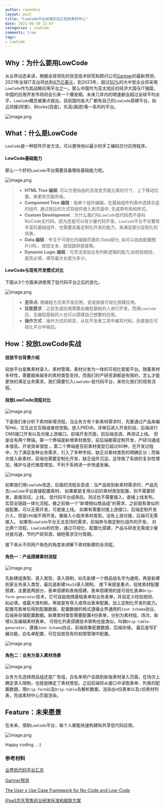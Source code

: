 ```yaml
---
author: raoenhui
layout: post
title: "LowCode平台前端实战之投放素材中心"
date: 2021-06-30 22:07
categories : LowCode
comments: true
tags:
- LowCode
---
```


## Why：为什么要用LowCode

从业界动态来讲，根据全球领先的信息技术研究和顾问公司[Gartner](https://www.gartner.com/en)的最新预测，2021年全球IT支出将达到[4万亿美元](https://www.gartner.com/cn/newsroom/press-releases/gartner_2021_it_4)，到2023年，超过[50%](https://www.gartner.com/doc/reprints?ct=190711&id=1-1FKNU1TK)的大中型企业将采用`LowCode`作为其战略应用平台之一。那么中国作为亚太地区的经济大国与IT强国，中国的应用开发市场将会引来一个爆发期，未来几年内的增速都会超过全球平均水平，`LowCode`概念被重点提出。目前国内各大厂都有自己的`LowCode`搭建平台，如云凤蝶(阿里)、Blocks(百度)、乐高(美团)等一系列的平台。

![image.png](https://img11.360buyimg.com/imagetools/jfs/t1/186959/12/11241/260680/60deb3ebEb972183c/2f6393d28d609baf.png)

## What：什么是LowCode
`LowCode`是一种软件开发方法，可以更快地以最少的手工编码交付应用程序。
#### LowCode基础能力
那么一个好的`LowCode`平台需要具备哪些基础能力呢。

![image.png](https://img13.360buyimg.com/imagetools/jfs/t1/191386/24/10654/178928/60deb3f2Ef144b49c/976446a11ab922dd.png)

>* **HTML Tree 编辑**: 可以方便自由的去改变页面元素的尺寸、上下移动位置，来更改页面布局。
>* **Component Tree 编辑**：指单个组件编辑。在基础组件列表中选择合适的组件, 通过拖拉的方式将组件嵌入到页面中, 生成带布局和样式。
>* **Custom Development**：为什么我们叫`LowCode`低代码而不是叫NoCode无代码。因为还是可以有少量代码开发。`LowCode`平台不仅要有丰富的基础组件，也需要具备定制化开发的能力，来满足部分定制化的场景。
>* **Data 编辑**：专注于可视化的编辑页面的 Data部分, 如可以自由配置图片URL、按钮文本、按钮跳转链接等。
>* **Dynamic Logic 编辑**：可灵活添加业务判断逻辑的能力,如校验规则，是否必填，填写最大长度为多少。

#### LowCode与现有开发模式对比
下面从3个方面来讲使用了低代码平台之后的变化。

![image.png](https://img10.360buyimg.com/imagetools/jfs/t1/177386/10/11615/22248/60deb3f2Ee32edf9b/d454923b48706429.png)

>* **差异点**: 用编程方式来开发应用，变成直接可视化搭建应用。
>* **技能要求**：之前生成应用需要会编程基础的人进行开发，而用`LowCode`后，无编程基础的人也可以搭建自己想要的应用。
>* **操作方式**：操作方式的转变，从在开发者工具中编写代码，到直接在可视化平台中拖拉。


## How：投放LowCode实战

#### 投放平台背景介绍

投放平台是集素材录入，素材管理，素材分发为一体的可视化智能平台。随着素材多样性，需要越来越多的素材类型支持，而我们的产研资源都是有限的，怎么才能更快的满足业务需求。我们需要引入`LowCode`-低代码平台，来优化我们的现有流程。

#### 投放LowCode流程对比

![image.png](https://img11.360buyimg.com/imagetools/jfs/t1/174794/25/17736/63666/60deb3f1Ed2467613/66f5753bdf7a53f5.png)


 下面我们来分析下素材新增流程，当业务方有个新素材需求时，先要通过产品来编写`PRD`，交互出交互稿或者视觉稿，放入PRD中。评审后进入开发阶段，后端进行CMS接口开发以及对接上游接口，前端开发页面，前后端连调，再测试上线。 
但是会有两个弊端，第一个弊端是新增素材类型，前后端都需定制开发，产研沟通成本很高，开发效率很低 。第二个弊端是目前素材类型已超过60种，在开发过程中，为了满足各种业务需求，引入了多种字段，缺乏对素材类型的明确区分；而每次接入新素材，前端也需要定制化开发，缺乏组件沉淀。这导致了系统的复杂性增加，维护与迭代难度增加，不利于系统进一步快速发展。

![image.png](https://img11.360buyimg.com/imagetools/jfs/t1/188892/9/11165/56155/60deb3fbEbf4f2af3/4b6c5c16307bcc2d.png)

 如果我们用`LowCode`改造，后面的流程会变成：当产品收到新素材需求时，产品先去`LowCode`平台直接配置素材， 如果都是复用以前的素材类型配置，则不需要研发，直接测试，上线。 低代码平台成熟后，测试也不需要接入，直接上线发布。实现全链路一体化流程。像之前做一个“新增相似商品组”的需求，之前就有类似的组配置，可以无需开发，可直接上线。 如果有需要对接上游接口，后端定制开发介入，但是`CMS`端不用开发。像接入小程序素材类型，没有上游对接，后端可无需接入。 如果有`LowCode`平台无法支持的需求，前端参与做定制化组件的开发。 对比两个流程，`LowCode`的优势，通过可视化、配置化搭建，产品与研发无需或少量对接沟通，节约产研资源，缩短需求交付周期。 

接下来从不同用户角色的角度来讲解下素材新建的全流程。
#### 角色一：产品搭建素材流程

![image.png](https://img12.360buyimg.com/imagetools/jfs/t1/191916/38/11311/164273/60deb3fbE11517097/5ac15ce8a25e77a9.png)

先新建组类型、录入类型、录入限制，如先新建一个商品组名字为通用，再是新建到家业务录入类型，最后是新建`SkuId`录入限制。 接下来就是重点，投放素材配置搭建，主要是两部分，表单搭建和表格搭建。表单搭建用的是可视化表单`Drip-form-generator`技术，它可自由拖拽基础表单和业务表单，并自定义校验规则，如必填，或最大值判断。再就是有导入或导出表单配置。加上定制化开发的能力。配置完表单后得到配置数据，配置数据的格式遵循业界通用的`Json Schema`协议，后端来存储配置数据。新建素材类型需要配置4份表单，分别为素材组、场次、新增以及编辑素材表单。 可视化列表搭建技术架构也是类似，叫做`Drip-table-generator`，遵循`Json Schema`协议，前端收集配置数据，后端存储。 最后是写扩展功能，白名单配置，可在投放现有的权限管理中配置。

![image.png](https://img10.360buyimg.com/imagetools/jfs/t1/174454/31/17814/253570/60deb3fbEb1a1eff2/745ec9a6fe9ba0ff.png)
#### 角色二：业务方录入素材场景

![image.png](https://img11.360buyimg.com/imagetools/jfs/t1/189002/19/11397/105570/60deb3faE2f8c2c54/cc413f723262be74.png)

业务方先选择商品组还是广告组，白名单用户会跳到新版素材录入页面，在场次上确定录入限制，也就是确定了素材类型。之后前端将从接口中读取表单、列表的配置数据，用`Drip-form`以及`Drip-table`去解析数据，渲染出`4`份表单以及`1`份素材列表，完成素材中心页面渲染。

## Feature：未来愿景
在未来，借助`LowCode`平台，每个人都能快速构建和共享低代码应用。

![image.png](https://img10.360buyimg.com/imagetools/jfs/t1/184860/4/12218/691035/60deb3faE00751852/d2a13493c2f38dde.png)


Happy coding .. :)

### 参考材料

[业界低代码平台汇总](https://github.com/xioxu/awesome-LowCode)

[Gartner预测](https://www.gartner.com/cn/newsroom/press-releases/gartner_2021_it_4)

[The User x Use Case Framework for No-Code and Low-Code](https://www.scalevp.com/blog/the-user-x-use-case-framework-for-no-code-and-low-code)

[iPaaS京东零售前台研发标准和赋能方案](https://mp.weixin.qq.com/s/uMprW-dglk9SD_X_MV5CSQ)